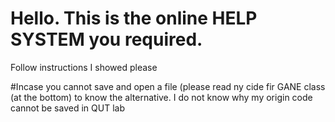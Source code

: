 # Hello. This is the online HELP SYSTEM you required.
Follow instructions I showed please 

#Incase you cannot save and open a file (please read ny cide fir GANE class (at the bottom) to know the alternative. 
I do not know why my origin code cannot be saved in QUT lab
# 
